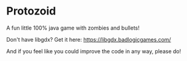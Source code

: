 # Protozoid

A fun little 100% java game with zombies and bullets!

Don't have libgdx? Get it here: https://libgdx.badlogicgames.com/

And if you feel like you could improve the code in any way, please do!
